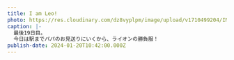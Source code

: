 ```yaml
---
title: I am Leo!
photo: https://res.cloudinary.com/dz8vyplpm/image/upload/v1710499204/IMG_8457_hayk6l.jpg
caption: |-
  最後19日目。
  今日は駅までパパのお見送りにいくから、ライオンの勝負服！
publish-date: 2024-01-20T10:42:00.000Z
---
```

